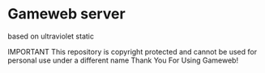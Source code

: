 # Gameweb server
based on ultraviolet static

IMPORTANT This repository is copyright protected and cannot be used for personal use under a different name Thank You For Using Gameweb!